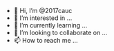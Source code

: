 - 👋 Hi, I’m @2017cauc
- 👀 I’m interested in ...
- 🌱 I’m currently learning ...
- 💞️ I’m looking to collaborate on ...
- 📫 How to reach me ...

<!---
2017cauc/2017cauc is a ✨ special ✨ repository because its `README.md` (this file) appears on your GitHub profile.
You can click the Preview link to take a look at your changes.
--->
